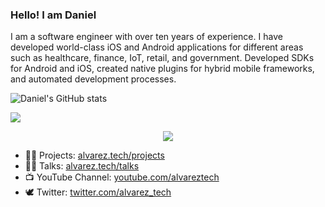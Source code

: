 ### Hello! I am Daniel

I am a software engineer with over ten years of experience. I have developed world-class iOS and Android applications for different areas such as healthcare, finance, IoT, retail, and government. Developed SDKs for Android and iOS, created native plugins for hybrid mobile frameworks, and automated development processes.

<!-- [![@alvarez's Holopin board](https://holopin.io/api/user/board?user=alvarez)](https://holopin.io/@alvarez) -->

![Daniel's GitHub stats](https://github-readme-stats.vercel.app/api?username=alvareztech&show_icons=true)

<a href=#><img src="contributions.svg"></a>

<p align="center"> 
  <img src="https://profile-counter.glitch.me/alvareztech/count.svg" />
</p>

- 👨‍💻 Projects: [alvarez.tech/projects](https://alvarez.tech/projects)
- 👨‍🏫 Talks: [alvarez.tech/talks](https://alvarez.tech/talks)
- 📺 YouTube Channel: [youtube.com/alvareztech](https://www.youtube.com/alvareztech)
- 🕊 Twitter: [twitter.com/alvarez_tech](https://twitter.com/alvarez_tech)

